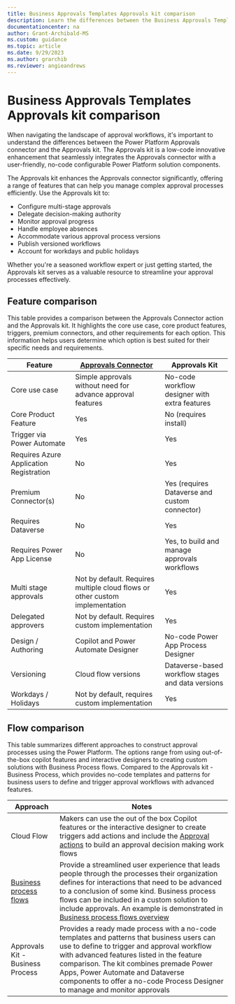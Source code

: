 ```yaml
---
title: Business Approvals Templates Approvals kit comparison
description: Learn the differences between the Business Approvals Templates Approvals kit and the Power Platform Approvals connector.
documentationcenter: na
author: Grant-Archibald-MS
ms.custom: guidance
ms.topic: article
ms.date: 9/29/2023
ms.author: grarchib
ms.reviewer: angieandrews
---
```


# Business Approvals Templates Approvals kit comparison

When navigating the landscape of approval workflows, it's important to understand the differences between the Power Platform Approvals connector and the Approvals kit. The Approvals kit is a low-code innovative enhancement that seamlessly integrates the Approvals connector with a user-friendly, no-code configurable Power Platform solution components.

The Approvals kit enhances the Approvals connector significantly, offering a range of features that can help you manage complex approval processes efficiently. Use the Approvals kit to:

- Configure multi-stage approvals
- Delegate decision-making authority
- Monitor approval progress
- Handle employee absences
- Accommodate various approval process versions
- Publish versioned workflows
- Account for workdays and public holidays

Whether you're a seasoned workflow expert or just getting started, the Approvals kit serves as a valuable resource to streamline your approval processes effectively.

## Feature comparison

This table provides a comparison between the Approvals Connector action and the Approvals kit. It highlights the core use case, core product features, triggers, premium connectors, and other requirements for each option. This information helps users determine which option is best suited for their specific needs and requirements.

|Feature |[Approvals Connector](/connectors/approvals/)|Approvals Kit|
|--------------------|-------------------|-------------|
|Core use case       |Simple approvals without need for advance approval features|No-code workflow designer with extra features|
|Core Product Feature|Yes                |No (requires install)|
|Trigger via Power Automate|Yes          |Yes|
|Requires Azure Application Registration|No|Yes|
|Premium Connector(s)   |No                 |Yes (requires Dataverse and custom connector)|
|Requires Dataverse  |No                 |Yes|
|Requires Power App License|No           |Yes, to build and manage approvals workflows|
|Multi stage approvals|Not by default. Requires multiple cloud flows or other custom implementation|Yes|
|Delegated approvers  |Not by default. Requires custom implementation|Yes|
|Design / Authoring   |Copilot and Power Automate Designer|No-code Power App Process Designer|
|Versioning           |Cloud flow versions|Dataverse-based workflow stages and data versions|
|Workdays / Holidays  |Not by default, requires custom implementation|Yes|

## Flow comparison

This table summarizes different approaches to construct approval processes using the Power Platform. The options range from using out-of-the-box copilot features and interactive designers to creating custom solutions with Business Process flows. Compared to the Approvals kit - Business Process, which provides no-code templates and patterns for business users to define and trigger approval workflows with advanced features.

|Approach|Notes|
|--------|-----|
|Cloud Flow|Makers can use the out of the box Copilot features or the interactive designer to create triggers add actions and include the [Approval actions](/power-automate/get-started-approvals) to build an approval decision making work flows|
|[Business process flows](/power-automate/business-process-flows-overview)|Provide a streamlined user experience that leads people through the processes their organization defines for interactions that need to be advanced to a conclusion of some kind. Business process flows can be included in a custom solution to include approvals. An example is demonstrated in [Business process flows overview](/power-automate/business-process-flows-overview)|
|Approvals Kit - Business Process|Provides a ready made process with a no-code templates and patterns that business users can use to define to trigger and approval workflow with advanced features listed in the feature comparison. The kit combines premade Power Apps, Power Automate and Dataverse components to offer a no-code Process Designer to manage and monitor approvals|
